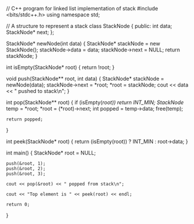 // C++ program for linked list implementation of stack
#include <bits/stdc++.h>
using namespace std;

// A structure to represent a stack
class StackNode {
public:
    int data;
    StackNode* next;
};

StackNode* newNode(int data)
{
    StackNode* stackNode = new StackNode();
    stackNode->data = data;
    stackNode->next = NULL;
    return stackNode;
}

int isEmpty(StackNode* root) {
    return !root;
}

void push(StackNode** root, int data)  {
    StackNode* stackNode = newNode(data);
    stackNode->next = *root;
    *root = stackNode;
    cout << data << " pushed to stack\n";
}

int pop(StackNode** root)  {
    if (isEmpty(*root))
        return INT_MIN;
    StackNode* temp = *root;
    *root = (*root)->next;
    int popped = temp->data;
    free(temp);

    return popped;
}

int peek(StackNode* root) {
    return (isEmpty(root)) ? INT_MIN : root->data;
}

int main()
{
    StackNode* root = NULL;

    push(&root, 1);
    push(&root, 2);
    push(&root, 3);

    cout << pop(&root) << " popped from stack\n";

    cout << "Top element is " << peek(root) << endl;

    return 0;
}
